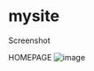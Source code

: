 # mysite
Screenshot

HOMEPAGE
![image](https://user-images.githubusercontent.com/76811420/103786746-c9f18d80-5062-11eb-8693-710bdf2b0c4e.png)
